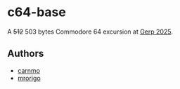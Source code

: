 # c64-base

A ~~512~~ 503 bytes Commodore 64 excursion at [Gerp 2025](https://gerp.traktor.group).

## Authors

- [carnmo](https://github.com/carnmo)
- [mrorigo](https://github.com/mrorigo)
